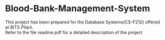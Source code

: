 # Blood-Bank-Management-System
This project has been prepared for the Database Systems(CS-F212) offered at BITS Pilani.  
Refer to the file readme.pdf for a detailed description of the project
